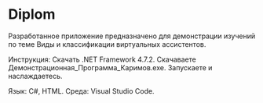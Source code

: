 # Diplom

Разработанное приложение предназначено для демонстрации изучений по теме Виды и классификации виртуальных ассистентов.

Инструкция:
Скачать .NET Framework 4.7.2.
Скачаваете Демонстрационная_Программа_Каримов.exe.
Запускаете и наслаждаетесь.

Язык: С#, HTML.
Среда: Visual Studio Code. 

